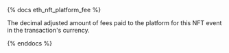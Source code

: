 {% docs eth_nft_platform_fee %}

The decimal adjusted amount of fees paid to the platform for this NFT event in the transaction's currency.

{% enddocs %}